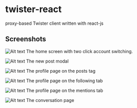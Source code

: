 # twister-react
proxy-based Twister client written with react-js

## Screenshots

![Alt text](/screenshots/home.png?raw=true "Home")
The home screen with two click account switching.

![Alt text](/screenshots/post.png?raw=true "New Post Modal")
The new post modal

![Alt text](/screenshots/profile.png?raw=true "Profile")
The profile page on the posts tag

![Alt text](/screenshots/following.png?raw=true "Following")
The profile page on the following tab

![Alt text](/screenshots/mentions.png?raw=true "Mentions")
The profile page on the mentions tab

![Alt text](/screenshots/conversation.png?raw=true "Conversation")
The conversation page
